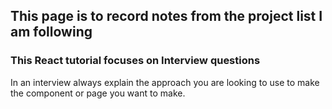 ## This page is to record notes from the project list I am following

### This React tutorial focuses on Interview questions

In an interview always explain the approach you are looking to use to make the component or page you want to make.
